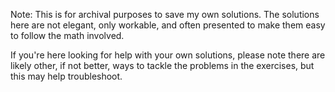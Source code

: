 Note: This is for archival purposes to save my own solutions. The solutions here are not elegant,
only workable, and often presented to make them easy to follow the math involved.

If you're here looking for help with your own solutions, please note there are likely other,
if not better, ways to tackle the problems in the exercises, but this may help troubleshoot.